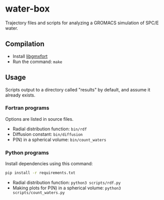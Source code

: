# water-box

Trajectory files and scripts for analyzing a GROMACS simulation of SPC/E water.

## Compilation

* Install [libgmxfort](https://github.com/formularin/libgmxfort)
* Run the command: `make`

## Usage

Scripts output to a directory called "results" by default, and assume it already exists.

### Fortran programs

Options are listed in source files.

- Radial distribution function: `bin/rdf`
- Diffusion constant: `bin/diffusion`
- P(N) in a spherical volume: `bin/count_waters`

### Python programs

Install dependencies using this command:

```bash
pip install -r requirements.txt
```

- Radial distribution function: `python3 scripts/rdf.py`
- Making plots for P(N) in a spherical volume: `python3 scripts/count_waters.py`
